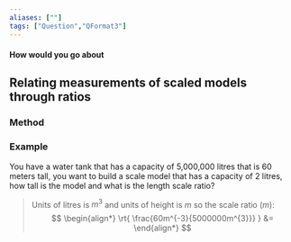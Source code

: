 ```yaml
---
aliases: [""]
tags: ["Question","QFormat3"]
---
```


#### How would you go about
## Relating measurements of scaled models through ratios
### Method


### Example
You have a water tank that has a capacity of 5,000,000 litres that is 60 meters tall, you want to build a scale model that has a capacity of 2 litres, how tall is the model and what is the length scale ratio?

> Units of litres is $m^3$ and units of height is $m$ so the scale ratio ($m$):
> $$ \begin{align*}
 \rt{ \frac{60m^{-3}{5000000m^{3}}} } &=
\end{align*} $$

